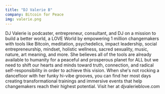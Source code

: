 ```yaml
---
title: "DJ Valerie B"
company: Bitcoin for Peace
img: valerie.png
---
```


DJ Valerie is podcaster, entrepreneur, consultant, and DJ  on a mission to build a better world, a LOVE World by empowering 1 million changemakers with tools like Bitcoin, meditation, psychedelics, impact leadership, social entrepreneurship, mindset, holistic wellness, sacred sexuality, music, nature, art meaning, and more.  She believes all of the tools are already available to humanity for a peaceful and prosperous planet for ALL but we need to shift our hearts and minds toward truth, connection, and radical self-responsibility in order to achieve this vision.  When she's not rocking a dancefloor with her funky hi-vibe grooves, you can find her most days creating transformational trainings and immersive events that help changemakers reach their highest potential. Visit her at djvalerieblove.com 